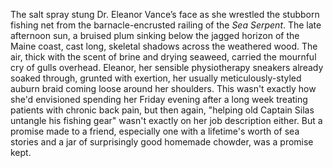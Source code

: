 The salt spray stung Dr. Eleanor Vance’s face as she wrestled the stubborn fishing net from the barnacle-encrusted railing of the *Sea Serpent*.  The late afternoon sun, a bruised plum sinking below the jagged horizon of the Maine coast, cast long, skeletal shadows across the weathered wood.  The air, thick with the scent of brine and drying seaweed, carried the mournful cry of gulls overhead.  Eleanor, her sensible physiotherapy sneakers already soaked through,  grunted with exertion, her usually meticulously-styled auburn braid coming loose around her shoulders.  This wasn't exactly how she'd envisioned spending her Friday evening after a long week treating patients with chronic back pain, but then again,  "helping old Captain Silas untangle his fishing gear" wasn't exactly on her job description either.  But a promise made to a friend, especially one with a lifetime's worth of sea stories and a jar of surprisingly good homemade chowder, was a promise kept.
